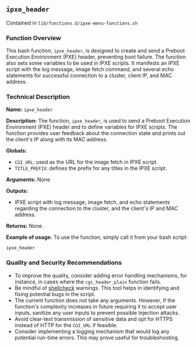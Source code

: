 ## `ipxe_header `

Contained in `lib/functions.d/ipxe-menu-functions.sh`

### Function Overview

This bash function, `ipxe_header`, is designed to create and send a Preboot Execution Environment (PXE) header, preventing boot failure. The function also sets some variables to be used in IPXE scripts. It manifests an IPXE script with the log message, image fetch command, and several echo statements for successful connection to a cluster, client IP, and MAC address.

### Technical Description

**Name:** `ipxe_header`

**Description:** The function, `ipxe_header`, is used to send a Preboot Execution Environment (PXE) header and to define variables for IPXE scripts. The function provides user feedback about the connection state and prints out the client's IP along with its MAC address.

**Globals:** 
- `CGI_URL`: used as the URL for the image fetch in IPXE script. 
- `TITLE_PREFIX`: defines the prefix for any titles in the IPXE script.

**Arguments:** None

**Outputs:** 
- IPXE script with log message, image fetch, and echo statements regarding the connection to the cluster, and the client's IP and MAC address.

**Returns:** None.

**Example of usage:** 
To use the function, simply call it from your bash script:
```shell
ipxe_header
```

### Quality and Security Recommendations

- To improve the quality, consider adding error handling mechanisms, for instance, in cases where the `cgi_header_plain` function fails.
- Be mindful of [shellcheck](https://www.shellcheck.net/) warnings. This tool helps in identifying and fixing potential bugs in the script.
- The current function does not take any arguments. However, if the function's complexity increases in future requiring it to accept user inputs, sanitize any user inputs to prevent possible Injection attacks.
- Avoid clear-text transmission of sensitive data and opt for HTTPS instead of HTTP for the `CGI_URL` if feasible.
- Consider implementing a logging mechanism that would log any potential run-time errors. This may prove useful for troubleshooting.

